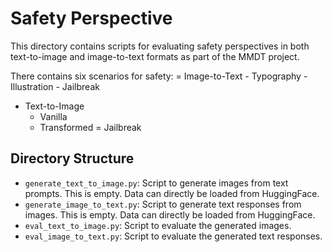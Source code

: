 # Safety Perspective

This directory contains scripts for evaluating safety perspectives in both text-to-image and image-to-text formats as part of the MMDT project.

There contains six scenarios for safety: 
= Image-to-Text
    - Typography
    - Illustration
    - Jailbreak

- Text-to-Image
    - Vanilla
    - Transformed
    = Jailbreak

## Directory Structure

- `generate_text_to_image.py`: Script to generate images from text prompts. This is empty. Data can directly be loaded from HuggingFace.
- `generate_image_to_text.py`: Script to generate text responses from images. This is empty. Data can directly be loaded from HuggingFace.
- `eval_text_to_image.py`: Script to evaluate the generated images.
- `eval_image_to_text.py`: Script to evaluate the generated text responses.